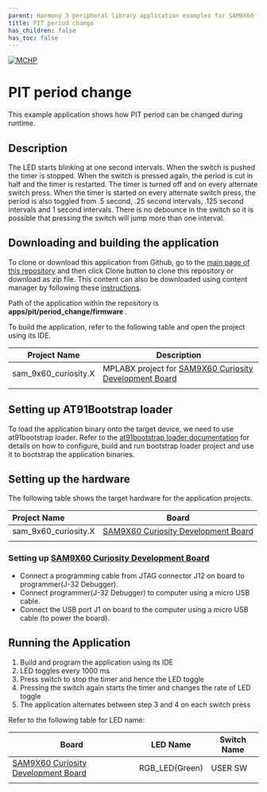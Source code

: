 ```yaml
---
parent: Harmony 3 peripheral library application examples for SAM9X60 family
title: PIT period change 
has_children: false
has_toc: false
---
```


[![MCHP](https://www.microchip.com/ResourcePackages/Microchip/assets/dist/images/logo.png)](https://www.microchip.com)

# PIT period change

This example application shows how PIT period can be changed during runtime.

## Description

The LED starts blinking at one second intervals. When the switch is pushed the timer is stopped. When the switch is pressed again, the period is cut in half and the timer is restarted. The timer is turned off and on every alternate switch press. When the timer is started on every alternate switch press, the period is also toggled from .5 second, .25 second intervals, .125 second intervals and 1 second intervals. There is no debounce in the switch so it is possible that pressing the switch will jump more than one interval.

## Downloading and building the application

To clone or download this application from Github, go to the [main page of this repository](https://github.com/Microchip-MPLAB-Harmony/csp_apps_sam_9x60) and then click Clone button to clone this repository or download as zip file.
This content can also be downloaded using content manager by following these [instructions](https://github.com/Microchip-MPLAB-Harmony/contentmanager/wiki).

Path of the application within the repository is **apps/pit/period_change/firmware** .

To build the application, refer to the following table and open the project using its IDE.

| Project Name      | Description                                    |
| ----------------- | ---------------------------------------------- |
| sam_9x60_curiosity.X | MPLABX project for [SAM9X60 Curiosity Development Board](https://www.microchip.com/en-us/development-tool/EV40E67A) |
|||

## Setting up AT91Bootstrap loader

To load the application binary onto the target device, we need to use at91bootstrap loader. Refer to the [at91bootstrap loader documentation](../../docs/readme_bootstrap.md) for details on how to configure, build and run bootstrap loader project and use it to bootstrap the application binaries.

## Setting up the hardware

The following table shows the target hardware for the application projects.

| Project Name| Board|
|:---------|:---------:|
| sam_9x60_curiosity.X | [SAM9X60 Curiosity Development Board](https://www.microchip.com/en-us/development-tool/EV40E67A) |
|||

### Setting up [SAM9X60 Curiosity Development Board](https://www.microchip.com/en-us/development-tool/EV40E67A)

- Connect a programming cable from JTAG connector J12 on board to programmer(J-32 Debugger).
- Connect programmer(J-32 Debugger) to computer using a micro USB cable. 
- Connect the USB port J1 on board to the computer using a micro USB cable (to power the board).

## Running the Application

1. Build and program the application using its IDE
2. LED toggles every 1000 ms
3. Press switch to stop the timer and hence the LED toggle
4. Pressing the switch again starts the timer and changes the rate of LED toggle
5. The application alternates between step 3 and 4 on each switch press


Refer to the following table for LED name:

| Board             | LED Name                                       | Switch Name |
| ----------------- | ---------------------------------------------- | ----------- |
| [SAM9X60 Curiosity Development Board](https://www.microchip.com/en-us/development-tool/EV40E67A) | RGB_LED(Green) | USER SW |
|||